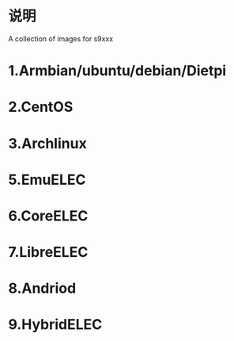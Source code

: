 # 说明
A collection of images for s9xxx

# 1.Armbian/ubuntu/debian/Dietpi


# 2.CentOS


# 3.Archlinux


# 5.EmuELEC


# 6.CoreELEC


# 7.LibreELEC


# 8.Andriod


# 9.HybridELEC
